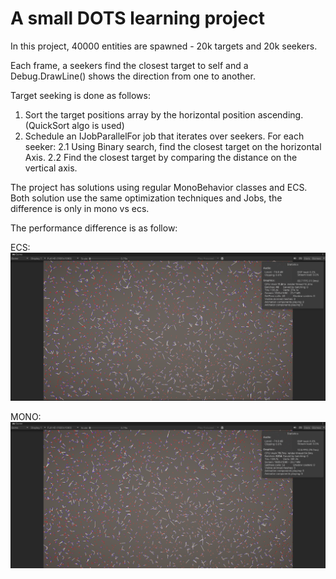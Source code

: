 <H1>A small DOTS learning project</H1>

In this project, 40000 entities are spawned - 20k targets and 20k seekers.

Each frame, a seekers find the closest target to self and a Debug.DrawLine() shows the direction from one to another.

Target seeking is done as follows:
1. Sort the target positions array by the horizontal position ascending. (QuickSort algo is used)
2. Schedule an IJobParallelFor job that iterates over seekers. For each seeker:
   2.1 Using Binary search, find the closest target on the horizontal Axis.
   2.2 Find the closest target by comparing the distance on the vertical axis.
   
The project has solutions using regular MonoBehavior classes and ECS. Both solution use the same optimization techniques and Jobs, the difference is only in mono vs ecs.

The performance difference is as follow:

ECS:
![Alt text](Images/ecs.png?raw=true "Title")

MONO:
![Alt text](Images/mono.png?raw=true "Title")

